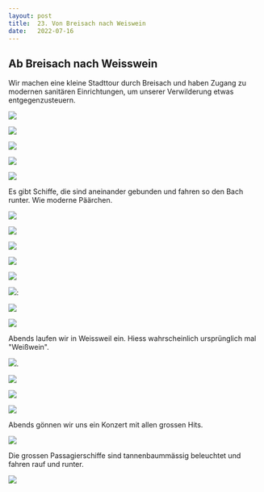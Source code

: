 ```yaml
---
layout: post
title:  23. Von Breisach nach Weiswein
date:   2022-07-16
---
```


##  Ab Breisach nach Weisswein ##

Wir machen eine kleine Stadttour durch Breisach und haben Zugang zu modernen sanitären Einrichtungen, um unserer Verwilderung etwas entgegenzusteuern.

![](/img/20220716_ms_res_breisach_0.jpg)

![](/img/20220716_ms_res_breisach_1.jpg)

![](/img/20220716_ms_res_breisach_2.jpg)

![](/img/20220716_ms_res_breisach_3.jpg)

![](/img/20220716_ms_res_breisach_4.jpg)

Es gibt Schiffe, die sind aneinander gebunden und fahren so den Bach runter.
Wie moderne Päärchen.

![](/img/20220716_ms_res_breisach_5.jpg)

![](/img/20220716_ms_res_breisach_6.jpg)

![](/img/20220716_ms_res_breisach_7.jpg)

![](/img/20220716_ms_res_breisach_8.jpg)

![](/img/20220716_ms_res_breisach_9.jpg)

![](/img/20220716_ms_res_breisach_10.jpg):

![](/img/20220716_ms_res_breisach_11.jpg)

![](/img/20220716_ms_res_breisach_12.jpg)

Abends laufen wir in Weissweil ein. Hiess wahrscheinlich ursprünglich mal "Weißwein".

![](/img/20220716_ms_res_breisach_13.jpg).

![](/img/20220716_ms_res_breisach_14.jpg)

![](/img/20220716_ms_res_breisach_15.jpg)

![](/img/20220716_ms_res_breisach_16.jpg)

Abends gönnen wir uns ein Konzert mit allen grossen Hits.

![](/img/20220717_ms_res_breisach_0.jpg)

Die grossen Passagierschiffe sind tannenbaummässig beleuchtet und fahren rauf und runter.

![](/img/20220717_ms_res_breisach_1.jpg)
